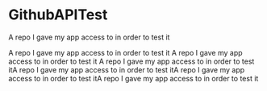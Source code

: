# GithubAPITest
A repo I gave my app access to in order to test it

A repo I gave my app access to in order to test it
A repo I gave my app access to in order to test it
A repo I gave my app access to in order to test itA repo I gave my app access to in order to test itA repo I gave my app access to in order to test itA repo I gave my app access to in order to test it
